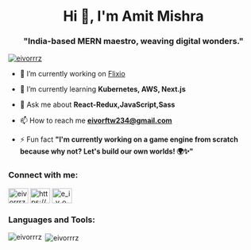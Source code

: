 <h1 align="center">Hi 👋, I'm Amit Mishra</h1>
<h3 align="center">"India-based MERN maestro, weaving digital wonders."</h3>

<p align="left"> <a href="https://github.com/ryo-ma/github-profile-trophy"><img src="https://github-profile-trophy.vercel.app/?username=eivorrrz" alt="eivorrrz" /></a> </p>

- 🔭 I’m currently working on [Flixio](https://flixio-o.netlify.app/)

- 🌱 I’m currently learning **Kubernetes, AWS, Next.js**

- 💬 Ask me about **React-Redux,JavaScript,Sass**

- 📫 How to reach me **eivorftw234@gmail.com**

- ⚡ Fun fact **"I'm currently working on a game engine from scratch because why not? Let's build our own worlds! 🌍✨"**

<h3 align="left">Connect with me:</h3>
<p align="left">
<a href="https://twitter.com/eivorrrz" target="blank"><img align="center" src="https://raw.githubusercontent.com/rahuldkjain/github-profile-readme-generator/master/src/images/icons/Social/twitter.svg" alt="eivorrrz" height="30" width="40" /></a>
<a href="https://linkedin.com/in/https://www.linkedin.com/public-profile/settings?trk=d_flagship3_profile_self_view_public_profile" target="blank"><img align="center" src="https://raw.githubusercontent.com/rahuldkjain/github-profile-readme-generator/master/src/images/icons/Social/linked-in-alt.svg" alt="https://www.linkedin.com/public-profile/settings?trk=d_flagship3_profile_self_view_public_profile" height="30" width="40" /></a>
<a href="https://instagram.com/e_i_v_o_r__" target="blank"><img align="center" src="https://raw.githubusercontent.com/rahuldkjain/github-profile-readme-generator/master/src/images/icons/Social/instagram.svg" alt="e_i_v_o_r__" height="30" width="40" /></a>
</p>

<h3 align="left">Languages and Tools:</h3>


<p><img align="left" src="https://github-readme-stats.vercel.app/api/top-langs?username=eivorrrz&show_icons=true&locale=en&layout=compact" alt="eivorrrz" /></p>

<p>&nbsp;<img align="center" src="https://github-readme-stats.vercel.app/api?username=eivorrrz&show_icons=true&locale=en" alt="eivorrrz" /></p>

